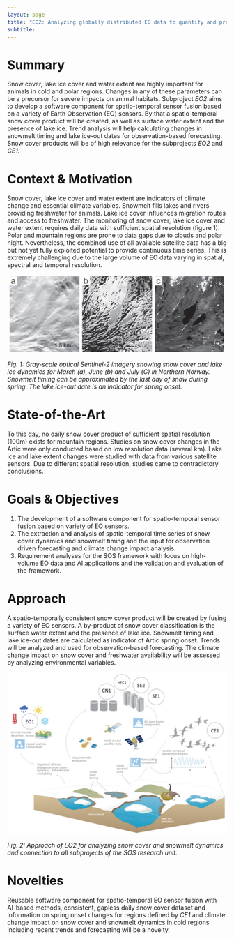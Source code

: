 ```yaml
---
layout: page
title: "EO2: Analyzing globally distributed EO data to quantify and predict the impact of climate change on snow cover and snowmelt dynamics"
subtitle: 
---
```

# Summary
Snow cover, lake ice cover and water extent are highly important for animals in cold and polar regions. 
Changes in any of these parameters can be a precursor for severe impacts on animal habitats. 
Subproject *EO2* aims to develop a software component for spatio-temporal sensor fusion based on a variety of Earth Observation (EO) sensors.
By that a spatio-temporal snow cover product will be created, as well as surface water extent and the presence of lake ice. 
Trend analysis will help calculating changes in snowmelt timing and lake ice-out dates for observation-based forecasting. 
Snow cover products will be of high relevance for the subprojects *EO2* and *CE1*.
# Context & Motivation
Snow cover, lake ice cover and water extent are indicators of climate change and essential climate variables.
Snowmelt fills lakes and rivers providing freshwater for animals. Lake ice cover influences migration routes and access to freshwater.
The monitoring of snow cover, lake ice cover and water extent requires daily data with sufficient spatial resolution (figure 1).
Polar and mountain regions are prone to data gaps due to clouds and polar night.
Nevertheless, the combined use of all available satellite data has a big but not yet fully exploited potential to provide continuous time series.
This is extremely challenging due to the large volume of EO data varying in spatial, spectral and temporal resolution.

![](/img/research/eo2-s2-gray-scale.png)

*Fig. 1: Gray-scale optical Sentinel-2 imagery showing snow cover and lake ice dynamics for March (a), June (b) and July (C) in Northern Norway. 
Snowmelt timing can be approximated by the last day of snow during spring.
The lake ice-out date is an indicator for spring onset.*

# State-of-the-Art
To this day, no daily snow cover product of sufficient spatial resolution (100m) exists for mountain regions.
Studies on snow cover changes in the Artic were only conducted based on low resolution data (several km). 
Lake ice and lake extent changes were studied with data from various satellite sensors. 
Due to different spatial resolution, studies came to contradictory conclusions.

# Goals & Objectives
1.	The development of a software component for spatio-temporal sensor fusion based on variety of EO sensors.
2.	The extraction and analysis of spatio-temporal time series of snow cover dynamics and snowmelt timing and the input for observation driven forecasting and climate change impact analysis.
3.	Requirement analyses for the SOS framework with focus on high-volume EO data and AI applications and the validation and evaluation of the framework.
      
# Approach
A spatio-temporally consistent snow cover product will be created by fusing a variety of EO sensors.
A by-product of snow cover classification is the surface water extent and the presence of lake ice.
Snowmelt timing and lake ice-out dates are calculated as indicator of Artic spring onset.
Trends will be analyzed and used for observation-based forecasting.
The climate change impact on snow cover and freshwater availability will be assessed by analyzing environmental variables.

![](/img/research/eo2-approach.png)

*Fig. 2: Approach of EO2 for analyzing snow cover and snowmelt dynamics and connection to all subprojects of the SOS research unit.*

# Novelties
Reusable software component for spatio-temporal EO sensor fusion with AI-based methods, consistent, gapless daily snow cover dataset and information on spring onset changes for regions defined by *CE1* and climate change impact on snow cover and snowmelt dynamics in cold regions including recent trends and forecasting will be a novelty.
